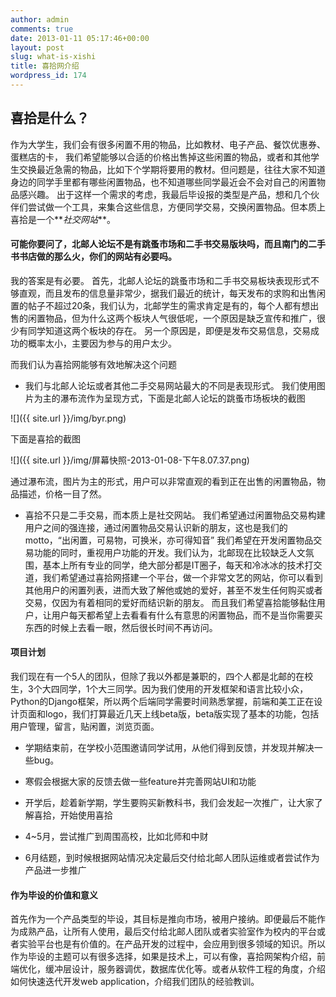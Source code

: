 ```yaml
---
author: admin
comments: true
date: 2013-01-11 05:17:46+00:00
layout: post
slug: what-is-xishi
title: 喜拾网介绍
wordpress_id: 174
---
```


## 喜拾是什么？


作为大学生，我们会有很多闲置不用的物品，比如教材、电子产品、餐饮优惠券、蛋糕店的卡， 我们希望能够以合适的价格出售掉这些闲置的物品，或者和其他学生交换最近急需的物品，比如下个学期将要用的教材。但问题是，往往大家不知道身边的同学手里都有哪些闲置物品，也不知道哪些同学最近会不会对自己的闲置物品感兴趣。
出于这样一个需求的考虑，我最后毕设报的类型是产品，想和几个伙伴们尝试做一个工具，来集合这些信息，方便同学交易，交换闲置物品。但本质上喜拾是一个**_社交网站_**。


#### 可能你要问了，北邮人论坛不是有跳蚤市场和二手书交易版块吗，而且南门的二手书书店做的那么火，你们的网站有必要吗。


我的答案是有必要。
首先，北邮人论坛的跳蚤市场和二手书交易板块表现形式不够直观，而且发布的信息量非常少，据我们最近的统计，每天发布的求购和出售闲置的帖子不超过20条，我们认为，北邮学生的需求肯定是有的，每个人都有想出售的闲置物品，但为什么这两个板块人气很低呢，一个原因是缺乏宣传和推广，很少有同学知道这两个板块的存在。 另一个原因是，即便是发布交易信息，交易成功的概率太小，主要因为参与的用户太少。



而我们认为喜拾网能够有效地解决这个问题


  * 我们与北邮人论坛或者其他二手交易网站最大的不同是表现形式。
我们使用图片为主的瀑布流作为呈现方式，下面是北邮人论坛的跳蚤市场板块的截图

![]({{ site.url }}/img/byr.png)

下面是喜拾的截图

![]({{ site.url }}/img/屏幕快照-2013-01-08-下午8.07.37.png)

通过瀑布流，图片为主的形式，用户可以非常直观的看到正在出售的闲置物品，物品描述，价格一目了然。



  * 喜拾不只是二手交易，而本质上是社交网站。
我们希望通过闲置物品交易构建用户之间的强连接，通过闲置物品交易认识新的朋友，这也是我们的motto，“出闲置，可易物，可换米，亦可得知音” 我们希望在开发闲置物品交易功能的同时，重视用户功能的开发。我们认为，北邮现在比较缺乏人文氛围，基本上所有专业的同学，绝大部分都是IT圈子，每天和冷冰冰的技术打交道，我们希望通过喜拾网搭建一个平台，做一个非常文艺的网站，你可以看到其他用户的闲置列表，进而大致了解他或她的爱好，甚至不发生任何购买或者交易，仅因为有着相同的爱好而结识新的朋友。 而且我们希望喜拾能够黏住用户，让用户每天都希望上去看看有什么有意思的闲置物品，而不是当你需要买东西的时候上去看一眼，然后很长时间不再访问。

#### 项目计划

我们现在有一个5人的团队，但除了我以外都是兼职的，四个人都是北邮的在校生，3个大四同学，1个大三同学。因为我们使用的开发框架和语言比较小众，Python的Django框架，所以两个后端同学需要时间熟悉掌握，前端和美工正在设计页面和logo，我们打算最近几天上线beta版，beta版实现了基本的功能，包括用户管理，留言，贴闲置，浏览页面。

  * 学期结束前，在学校小范围邀请同学试用，从他们得到反馈，并发现并解决一些bug。


  * 寒假会根据大家的反馈去做一些feature并完善网站UI和功能


  * 开学后，趁着新学期，学生要购买新教科书，我们会发起一次推广，让大家了解喜拾，开始使用喜拾


  * 4~5月，尝试推广到周围高校，比如北师和中财


  * 6月结题，到时候根据网站情况决定最后交付给北邮人团队运维或者尝试作为产品进一步推广

#### 作为毕设的价值和意义



首先作为一个产品类型的毕设，其目标是推向市场，被用户接纳。即便最后不能作为成熟产品，让所有人使用，最后交付给北邮人团队或者实验室作为校内的平台或者实验平台也是有价值的。在产品开发的过程中，会应用到很多领域的知识。所以作为毕设的主题可以有很多选择，如果是技术上，可以有像，喜拾网架构介绍，前端优化，缓冲层设计，服务器调优，数据库优化等。或者从软件工程的角度，介绍如何快速迭代开发web application，介绍我们团队的经验教训。

